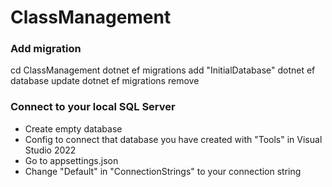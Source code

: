 # ClassManagement

### Add migration
cd ClassManagement
dotnet ef migrations add "InitialDatabase"
dotnet ef database update
dotnet ef migrations remove

### Connect to your local SQL Server
- Create empty database
- Config to connect that database you have created with "Tools" in Visual Studio 2022
- Go to appsettings.json
- Change "Default" in "ConnectionStrings" to your connection string